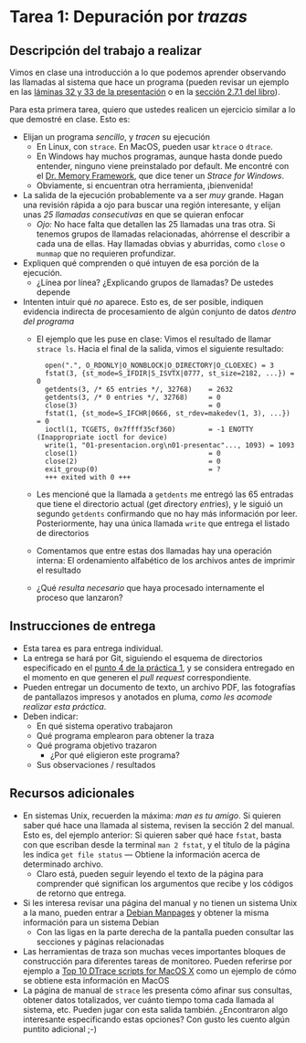 # Tarea 1: Depuración por _trazas_

## Descripción del trabajo a realizar

Vimos en clase una introducción a lo que podemos aprender observando
las llamadas al sistema que hace un programa (pueden revisar un
ejemplo en las
[láminas 32 y 33 de la presentación](http://gwolf.sistop.org/laminas/03-relacion-con-el-hardware.pdf#page=32)
o en la
[sección 2.7.1 del libro](http://sistop.org/pdf/sistemas_operativos.pdf)).

Para esta primera tarea, quiero que ustedes realicen un ejercicio
similar a lo que demostré en clase. Esto es:

- Elijan un programa _sencillo_, y _tracen_ su ejecución
    - En Linux, con `strace`. En MacOS, pueden usar `ktrace` o
      `dtrace`.
    - En Windows hay muchos programas, aunque hasta donde puedo
      entender, ninguno viene preinstalado por default. Me encontré
      con el [Dr. Memory Framework](http://drmemory.org/), que dice
      tener un _Strace for Windows_.
    - Obviamente, si encuentran otra herramienta, ¡bienvenida!
- La salida de la ejecución probablemente va a ser _muy_
  grande. Hagan una revisión rápida a ojo para buscar una región
  interesante, y elijan unas _25 llamadas consecutivas_ en que se
  quieran enfocar
    - _Ojo:_ No hace falta que detallen las 25 llamadas una tras
      otra. Si tenemos grupos de llamadas relacionadas, ahórrense el
      describir a cada una de ellas. Hay llamadas obvias y aburridas,
      como `close` o `munmap` que no requieren profundizar.
- Expliquen qué comprenden o qué intuyen de esa porción de la
  ejecución.
    - ¿Línea por línea? ¿Explicando grupos de llamadas? De ustedes
      depende
- Intenten intuir qué _no_ aparece. Esto es, de ser posible, indiquen
  evidencia indirecta de procesamiento de algún conjunto de datos
  _dentro del programa_
    - El ejemplo que les puse en clase: Vimos el resultado de llamar
      `strace ls`. Hacia el final de la salida, vimos el siguiente
      resultado:

	        open(".", O_RDONLY|O_NONBLOCK|O_DIRECTORY|O_CLOEXEC) = 3
			fstat(3, {st_mode=S_IFDIR|S_ISVTX|0777, st_size=2182, ...}) = 0
			getdents(3, /* 65 entries */, 32768)    = 2632
			getdents(3, /* 0 entries */, 32768)     = 0
			close(3)                                = 0
			fstat(1, {st_mode=S_IFCHR|0666, st_rdev=makedev(1, 3), ...}) = 0
			ioctl(1, TCGETS, 0x7ffff35cf360)        = -1 ENOTTY (Inappropriate ioctl for device)
			write(1, "01-presentacion.org\n01-presentac"..., 1093) = 1093
			close(1)                                = 0
			close(2)                                = 0
			exit_group(0)                           = ?
			+++ exited with 0 +++
    - Les mencioné que la llamada a `getdents` me entregó las 65
      entradas que tiene el directorio actual (*g*et *d*irectory
      *ent*rie*s*), y le siguió un segundo `getdents` confirmando que
      no hay más información por leer. Posteriormente, hay una única
      llamada `write` que entrega el listado de directorios
    - Comentamos que entre estas dos llamadas hay una operación
      interna: El ordenamiento alfabético de los archivos antes de
      imprimir el resultado
    - ¿Qué _resulta necesario_ que haya procesado internamente el
      proceso que lanzaron?

## Instrucciones de entrega

- Esta tarea es para entrega individual.
- La entrega se hará por Git, siguiendo el esquema de directorios
  especificado en el
  [punto 4 de la práctica 1](https://github.com/gwolf/sistop-2017-2/blob/master/practicas/1/README.md),
  y se considera entregado en el momento en que generen el _pull
  request_ correspondiente.
- Pueden entregar un documento de texto, un archivo PDF, las
  fotografías de pantallazos impresos y anotados en pluma, _como les
  acomode realizar esta práctica_.
- Deben indicar:
    - En qué sistema operativo trabajaron
    - Qué programa emplearon para obtener la traza
    - Qué programa objetivo trazaron
        - ¿Por qué eligieron este programa?
    - Sus observaciones / resultados

## Recursos adicionales

- En sistemas Unix, recuerden la máxima: _man es tu amigo_. Si quieren
  saber qué hace una llamada al sistema, revisen la sección 2 del
  manual. Esto es, del ejemplo anterior: Si quieren saber qué hace
  `fstat`, basta con que escriban desde la terminal `man 2 fstat`, y
  el título de la página les indica `get file status` — Obtiene la
  información acerca de determinado archivo.
    - Claro está, pueden seguir leyendo el texto de la página para
      comprender qué significan los argumentos que recibe y los
      códigos de retorno que entrega.
- Si les interesa revisar una página del manual y no tienen un sistema
  Unix a la mano, pueden entrar a
  [Debian Manpages](https://manpages.debian.org/) y obtener la misma
  información para un sistema Debian
    - Con las ligas en la parte derecha de la pantalla pueden
      consultar las secciones y páginas relacionadas
- Las herramientas de traza son muchas veces importantes bloques de
  construcción para diferentes tareas de monitoreo. Pueden referirse
  por ejemplo a
  [Top 10 DTrace scripts for MacOS X](http://dtrace.org/blogs/brendan/2011/10/10/top-10-dtrace-scripts-for-mac-os-x/)
  como un ejemplo de cómo se obtiene esta información en MacOS
- La página de manual de `strace` les presenta cómo afinar sus
  consultas, obtener datos totalizados, ver cuánto tiempo toma cada
  llamada al sistema, etc. Pueden jugar con esta salida
  también. ¿Encontraron algo interesante especificando estas opciones?
  Con gusto les cuento algún puntito adicional ;-)
